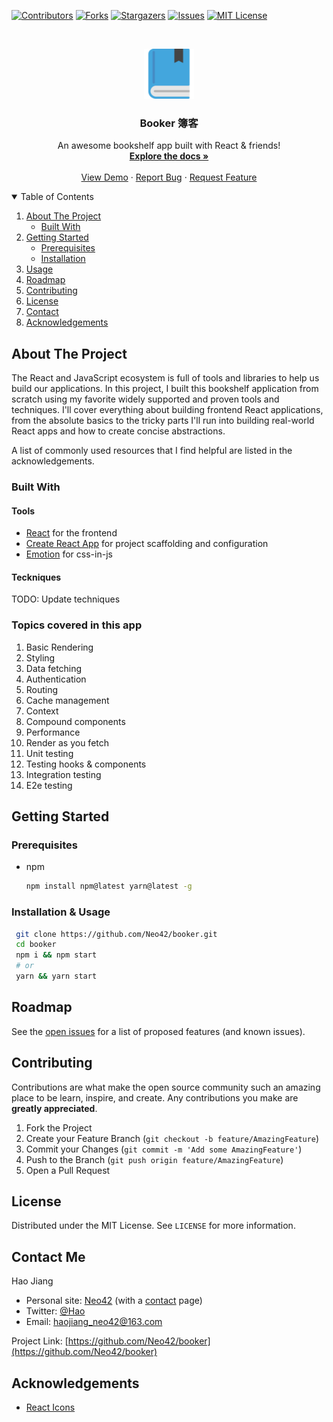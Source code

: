 <!--
*** Thanks for checking out the Best-README-Template. If you have a suggestion
*** that would make this better, please fork the repo and create a pull request
*** or simply open an issue with the tag "enhancement".
*** Thanks again! Now go create something AMAZING! :D
-->

<!-- PROJECT SHIELDS -->
<!--
*** I'm using markdown "reference style" links for readability.
*** Reference links are enclosed in brackets [ ] instead of parentheses ( ).
*** See the bottom of this document for the declaration of the reference variables
*** for contributors-url, forks-url, etc. This is an optional, concise syntax you may use.
*** https://www.markdownguide.org/basic-syntax/#reference-style-links
-->

[![Contributors][contributors-shield]][contributors-url] [![Forks][forks-shield]][forks-url] [![Stargazers][stars-shield]][stars-url] [![Issues][issues-shield]][issues-url] [![MIT License][license-shield]][license-url]

<!-- PROJECT LOGO -->
<br />
<p align="center">
  <a href="https://github.com/neo42/booker">
    <img src="./public/favicon-96x96.png" alt="Logo" width="80" height="80">
  </a>

  <h3 align="center">Booker 簿客</h3>

  <p align="center">
An awesome bookshelf app built with React & friends!
    <br />
    <a href="https://github.com/Neo42/booker"><strong>Explore the docs »</strong></a>
    <br />
    <br />
    <a href="#">View Demo</a>
    ·
    <a href="https://github.com/Neo42/booker/issues">Report Bug</a>
    ·
    <a href="https://github.com/Neo42/booker/issues">Request Feature</a>
  </p>
</p>

<!-- TABLE OF CONTENTS -->
<details open="open">
  <summary>Table of Contents</summary>
  <ol>
    <li>
      <a href="#about-the-project">About The Project</a>
      <ul>
        <li><a href="#built-with">Built With</a></li>
      </ul>
    </li>
    <li>
      <a href="#getting-started">Getting Started</a>
      <ul>
        <li><a href="#prerequisites">Prerequisites</a></li>
        <li><a href="#installation">Installation</a></li>
      </ul>
    </li>
    <li><a href="#usage">Usage</a></li>
    <li><a href="#roadmap">Roadmap</a></li>
    <li><a href="#contributing">Contributing</a></li>
    <li><a href="#license">License</a></li>
    <li><a href="#contact">Contact</a></li>
    <li><a href="#acknowledgements">Acknowledgements</a></li>
  </ol>
</details>

<!-- ABOUT THE PROJECT -->

## About The Project

The React and JavaScript ecosystem is full of tools and libraries to help us build our applications. In this project, I built this bookshelf application from scratch using my favorite widely supported and proven tools and techniques. I'll cover everything about building frontend React applications, from the absolute basics to the tricky parts I'll run into building real-world React apps and how to create concise abstractions.

A list of commonly used resources that I find helpful are listed in the acknowledgements.

### Built With

#### Tools

- [React](https://reactjs.org) for the frontend
- [Create React App](https://create-react-app.dev/) for project scaffolding and configuration
- [Emotion](https://emotion.sh/docs/introduction) for css-in-js

#### Teckniques

TODO: Update techniques

### Topics covered in this app

1.  Basic Rendering
2.  Styling
3.  Data fetching
4.  Authentication
5.  Routing
6.  Cache management
7.  Context
8.  Compound components
9.  Performance
10. Render as you fetch
11. Unit testing
12. Testing hooks & components
13. Integration testing
14. E2e testing

<!-- GETTING STARTED -->

## Getting Started

### Prerequisites

- npm
  ```sh
  npm install npm@latest yarn@latest -g
  ```

### Installation & Usage

```sh
 git clone https://github.com/Neo42/booker.git
 cd booker
 npm i && npm start
 # or
 yarn && yarn start
```

<!-- ROADMAP -->

## Roadmap

See the [open issues](https://github.com/Neo42/booker/issues) for a list of proposed features (and known issues).

<!-- CONTRIBUTING -->

## Contributing

Contributions are what make the open source community such an amazing place to be learn, inspire, and create. Any contributions you make are **greatly appreciated**.

1. Fork the Project
2. Create your Feature Branch (`git checkout -b feature/AmazingFeature`)
3. Commit your Changes (`git commit -m 'Add some AmazingFeature'`)
4. Push to the Branch (`git push origin feature/AmazingFeature`)
5. Open a Pull Request

<!-- LICENSE -->

## License

Distributed under the MIT License. See `LICENSE` for more information.

<!-- CONTACT -->

## Contact Me

Hao Jiang

- Personal site: [Neo42](http://neo42.cc) (with a [contact](http://neo42.cc/contact) page)
- Twitter: [@Hao](https://twitter.com/neo42_)
- Email: haojiang_neo42@163.com

Project Link: [https://github.com/Neo42/booker](https://github.com/Neo42/booker)

<!-- ACKNOWLEDGEMENTS -->

## Acknowledgements

- [React Icons](https://react-icons.github.io/react-icons/)

<!-- MARKDOWN LINKS & IMAGES -->
<!-- https://www.markdownguide.org/basic-syntax/#reference-style-links -->

[contributors-shield]: https://img.shields.io/github/contributors/Neo42/booker.svg?style=for-the-badge
[contributors-url]: https://github.com/Neo42/booker/graphs/contributors
[forks-shield]: https://img.shields.io/github/forks/Neo42/booker.svg?style=for-the-badge
[forks-url]: https://github.com/Neo42/booker/network/members
[stars-shield]: https://img.shields.io/github/stars/Neo42/booker.svg?style=for-the-badge
[stars-url]: https://github.com/Neo42/booker/stargazers
[issues-shield]: https://img.shields.io/github/issues/Neo42/booker.svg?style=for-the-badge
[issues-url]: https://github.com/Neo42/booker/issues
[license-shield]: https://img.shields.io/github/license/Neo42/booker.svg?style=for-the-badge
[license-url]: https://github.com/Neo42/booker/blob/master/LICENSE.txt
